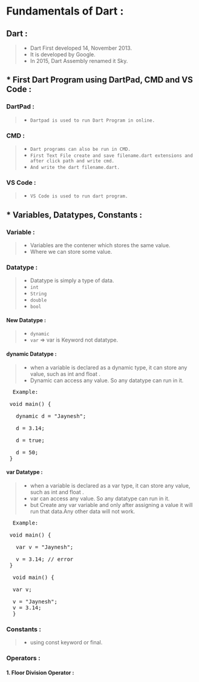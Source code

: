 # Fundamentals of Dart :

## Dart :
> * Dart First developed 14, November 2013.
> * It is developed by Google.
> * In 2015, Dart Assembly renamed it Sky.

## * First Dart Program using DartPad, CMD and VS Code :

  ### DartPad :
  
  > * `Dartpad is used to run Dart Program in online.`

  ### CMD : 

  > * `Dart programs can also be run in CMD.`
  > * `First Text File create and save filename.dart extensions and after click path and write cmd.`
  > * `And write the dart filename.dart.` 


### VS Code : 

> * `VS Code is used to run dart program.`


## * Variables, Datatypes, Constants :

### Variable : 

> * Variables are the contener which stores the same value.
> * Where we can store some value.

### Datatype :
> * Datatype is simply a type of data.
> * `int`
> * `String`
> * `double`
> * `bool`

#### New Datatype : 
> * `dynamic`
> * `var` => var is Keyword not datatype.


#### dynamic Datatype : 
> * when a variable is declared as a dynamic type, it can store any value, such as int and float .
> * Dynamic can access any value. So any datatype can run in it.

<pre>
  Example: 

 void main() {
  
   dynamic d = "Jaynesh";

   d = 3.14;

   d = true;

   d = 50;
 }
</pre>


#### var Datatype : 
> * when a variable is declared as a var type, it can store any value, such as int and float .
> * var can access any value. So any datatype can run in it.
> * but Create any var variable and only after assigning a value it will run that data.Any other data will not work.


<pre>
  Example: 

 void main() {
  
   var v = "Jaynesh";

   v = 3.14; // error
 }

  void main() {

  var v;

  v = "Jaynesh";
  v = 3.14;
  }
</pre>

### Constants : 

> * using const keyword or final.

### Operators :

#### 1. Floor Division Operator :



